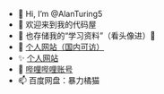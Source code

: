 - 👋 Hi, I’m @AlanTuring5
- 👀 欢迎来到我的代码屋
- 💞️ 也存储我的“学习资料”（看头像进）🥳
- 🚩 [个人网站（国内可访）](https://yizhihashimao.baklib.com/)
- ✨ [个人网站](https://alanturing387326774.wordpress.com/)
- 🎊 [哔哩哔哩账号](https://b23.tv/7WQMiw)
- 📫 百度网盘：暴力橘猫 
